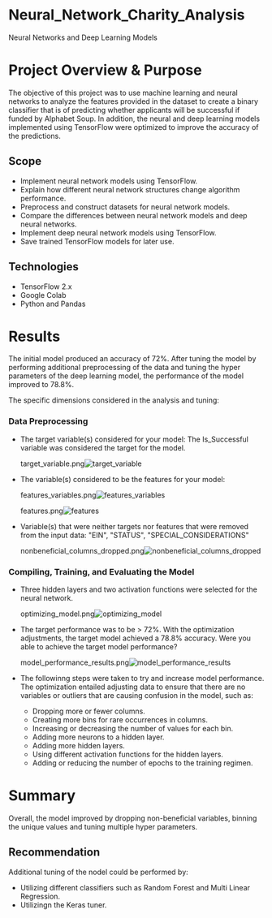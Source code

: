 # Neural_Network_Charity_Analysis
Neural Networks and Deep Learning Models

# Project Overview & Purpose
The objective of this project was to use machine learning and neural networks to analyze the features provided in the dataset to create a binary classifier that is 
of predicting whether applicants will be successful if funded by Alphabet Soup. In addition, the neural and deep learning models implemented using TensorFlow were  optimized to improve the accuracy of the predictions. 


## Scope
* Implement neural network models using TensorFlow.
* Explain how different neural network structures change algorithm performance.
* Preprocess and construct datasets for neural network models.
* Compare the differences between neural network models and deep neural networks.
* Implement deep neural network models using TensorFlow.
* Save trained TensorFlow models for later use.


## Technologies 
* TensorFlow 2.x
* Google Colab
* Python and Pandas


# Results
The initial model produced an accuracy of 72%. After tuning the model by performing additional preprocessing of the data and tuning the hyper parameters of the deep learning model, the performance of the model improved to 78.8%. 

The specific dimensions considered in the analysis and tuning:

### Data Preprocessing
* The target variable(s) considered for your model:  The Is_Successful variable was considered the target for the model.

  target_variable.png![target_variable](https://user-images.githubusercontent.com/80140082/126168854-aa9c92ef-6916-4a2e-b799-f289ae8b4354.png)

* The variable(s) considered to be the features for your model: 

  features_variables.png![features_variables](https://user-images.githubusercontent.com/80140082/126168816-f84abd3c-8570-4b7b-b8d2-edb1cd062f56.png)
  
  features.png![features](https://user-images.githubusercontent.com/80140082/126170219-ed87b5fc-de28-4310-aa8b-e64682978c1a.png)

* Variable(s) that were neither targets nor features that were removed from the input data:  "EIN", "STATUS", "SPECIAL_CONSIDERATIONS"

  nonbeneficial_columns_dropped.png![nonbeneficial_columns_dropped](https://user-images.githubusercontent.com/80140082/126169290-b6ff3393-3bf4-43b9-801e-ef9517c90528.png)


### Compiling, Training, and Evaluating the Model
* Three hidden layers and two activation functions were selected for the neural network. 

  optimizing_model.png![optimizing_model](https://user-images.githubusercontent.com/80140082/126171731-ae377539-a0af-4903-8866-5cff3d63af39.png)

* The target performance was to be > 72%. With the optimization adjustments, the target model achieved a 78.8% accuracy. Were you able to achieve the target model performance?

  model_performance_results.png![model_performance_results](https://user-images.githubusercontent.com/80140082/126172075-b1b280fe-1140-4614-9332-383abfac28b3.png)


* The followinng steps were taken to try and increase model performance. The optimization entailed adjusting data to ensure that there are no variables or outliers that are causing confusion in the model, such as:

    * Dropping more or fewer columns.
    * Creating more bins for rare occurrences in columns.
    * Increasing or decreasing the number of values for each bin.
    * Adding more neurons to a hidden layer.
    * Adding more hidden layers.
    * Using different activation functions for the hidden layers.
    * Adding or reducing the number of epochs to the training regimen.

# Summary
Overall, the model improved by dropping non-beneficial variables, binning the unique values and tuning multiple hyper parameters. 

## Recommendation
Additional tuning of the nodel could be performed by:

  * Utilizing different classifiers such as Random Forest and Multi Linear Regression.
  * Utilizingn the Keras tuner.

